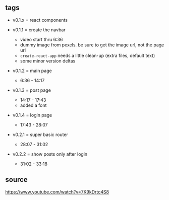 ## tags

- v0.1.x = react components

- v0.1.1 = create the navbar

  - video start thru 6:36
  - dummy image from pexels. be sure to get the image url, not the page url
  - `create-react-app` needs a little clean-up (extra files, default text)
  - some minor version deltas

- v0.1.2 = main page

  - 6:36 - 14:17

- v0.1.3 = post page

  - 14:17 - 17:43
  - added a font

- v0.1.4 = login page

  - 17:43 - 28:07

- v0.2.1 = super basic router

  - 28:07 - 31:02

- v0.2.2 = show posts only after login

  - 31:02 - 33:18

## source

https://www.youtube.com/watch?v=7K9kDrtc4S8
